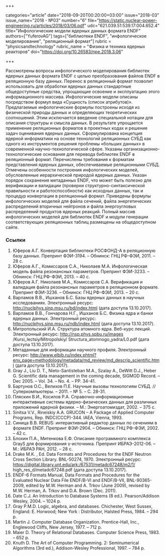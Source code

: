 +++

categories="article"
date="2018-09-20T00:20:00+03:00"
issue="2018-03"
issue_name="2018 - №03"
number="6"
file="https://static.nuclear-power-engineering.ru/articles/2018/03/06.pdf"
udc="621.039.51:539.17:004.652.4"
title="Инфологические модели ядерных данных формата ENDF"
authors=["YuferovAG"]
tags=["библиотеки ENDF", "инфологическое моделирование", "реляционный формат"]
rubric = "physicsandtechnology"
rubric_name = "Физика и техника ядерных реакторов"
doi="https://doi.org/10.26583/npe.2018.3.06"

+++

Рассмотрены вопросы инфологического моделирования библиотек ядерных данных формата ENDF с целью преобразования файлов ENDF в реляционную базу данных. Перенос в реляционный формат позволит использовать для обработки ядерных данных стандартные общедоступные средства, упрощающие освоение и эксплуатацию этого информационного массива. Инфологические модели описаны посредством формул вида «Сущность (список атрибутов)». Предлагаемые инфологические формулы построены исходя из физической природы данных и определяющих теоретических соотношений. Этим исключается введение специальной нотации для описания структуры и смысла данных. В результате упрощается применение реляционных форматов в проектных кодах и решение задач оценивания ядерных данных. Сформулирована концепция ядерной информатики на основе технологий реляционных СУБД как одного из инструментов решения проблемы «больших данных» в современной научно-технологической сфере. Указаны организационно-технологические основания для перевода библиотек ENDF в реляционный формат. Перечислены требования к форматам представления ядерных данных, обеспечиваемые реляционными СУБД. Отмечены особенности построения инфологических моделей, обусловленные иерархической природой ядерных данных. Указан порядок сохранения метаданных ENDF, что может быть полезно для верификации и валидации (проверки структурно-синтаксической правильности и работоспособности) как исходных данных, так и процедур конвертации в реляционный формат. Приведены формулы инфологических моделей для файла сечений, файла энергетических распределений вторичных нейтронов и файла энергоугловых распределений продуктов ядерных реакций. Полный массив инфологических моделей для библиотек ENDF и модули генерации соответствующих реляционных таблиц размещены на общедоступном сайте.

### Ссылки

1. Юферов А.Г. Конвертация библиотеки РОСФОНД-А в реляционную базу данных. Препринт ФЭИ-3194. – Обнинск: ГНЦ РФ-ФЭИ, 2011. – 28 с.
2. Юферов А.Г., Комиссаров С.А., Николаев М.А. Инфологическая модель файла резонансных параметров. Препринт ФЭИ-3233. – Обнинск: ГНЦ РФ-ФЭИ, 2013. – 40 с.
3. Юферов А.Г. Николаев М.А., Комиссаров С.А. Верификация и валидация файла резонансных параметров в реляционном формате. Препринт ФЭИ-3236. – Обнинск: ГНЦ РФ-ФЭИ, 2013. – 20 с.
4. Варламов В.В., Ишханов Б.С. Базы ядерных данных в научных исследованиях. Электронный ресурс: http://nuclphys.sinp.msu.ru/bd/index.html (дата доступа 13.10.2017).
5. Варламов В.В., Гончарова Н.Г., Ишханов Б.С. Физика ядра и банки ядерных данных. Электронный ресурс: http://nuclphys.sinp.msu.ru/ndb/index.html (дата доступа 13.10.2017).
6. Митропольский И.А. Структура атомного ядра. Веб-курс лекций. Электронный ресурс: http://nsp.phys.spbu.ru/images /Kursi_lectsiy/Mitropolskiy/ Structura_atomnogo_yadra/L0.pdf (дата доступа 13.10.2017).
7. Метаданные для информации научного профиля. Электронный ресурс: http://www.elbib.ru/index.phtml?env_page=methodology/metadata/md_review/md_descrip_scientific.html (дата доступа 13.10.2017).
8. Gray J., Liu D. T., Nieto-Santisteban M.A., Szalay A., DeWitt D.J., Heber G. Scientific data management in the coming decade, SIGMOD Record. – Dec 2005. – Vol. 34. – No. 4. – PP. 34-41.
9. Бартунов О.С., Велихов П.Е. Научные вызовы технологиям СУБД. // Суперкомпьютеры. – 2011. – № 5. – С. 28-31.
10. Пляскин В.И., Косилов Р.А. Справочно-информационные интерактивные системы ядерно-физических данных для различных приложений ядерной физики. – М.: Энергоатомиздат, 2002. – 375 с.
11. Sinitsa V.V., Rineiskiy A.A. GRUCON – A Package of Applied Computer Programs, Rep. INDC(CCCP)-344. IAEA, Vienna, 1993.
12. Синица В.В. REBUS: интерактивный редактор данных по сечениям в формате ENDF. Препринт ФЭИ-2904. – Обнинск: ГНЦ РФ-ФЭИ, 2002. – 42 с.
13. Блохин П.А., Митенкова Е.Ф. Описание программного комплекса GrayS для формирования γ-источника. Препринт ИБРАЭ-2012-06. – М.: ИБРАЭ РАН, 2012. – 28 с.
14. Drake M.K. , Ed. Data Formats and Procedures for the ENDF Neutron Cross Section Library. BNL-50274, 1970. Электронный ресурс: https://digital.library.unt.edu/ark:/67531/metadc67248/m2/1/ high_res_d/metadc67248.pdf (дата доступа 13.10.2017).
15. ENDF-6 Formats Manual, Data Formats and Procedures for the Evaluated Nuclear Data File ENDF/B-VI and ENDF/B-VII, BNL-90365-2009, edited by M.W. Herman and A. Trkov (June 2009), revised by M.W. Herman, A. Trkov and D.A. Brown (Dec. 2011).
16. Datе C.J. An Introduction to Database Systems (8 ed.). Pearson/Addison Wesley, 2004. – 1024 p.
17. Gray P.M.D. Logic, algebra, and databases. Chichester, West Sussex, England: E. Horwood; New York : Distributor, Halsted Press, 1984. – 294 p.
18. Martin J. Computer Database Organization. Prentice-Hall, Inc., Englewood Cliffs, New Jersey, 1977. – 712 p.
19. Maier D. Theory of Relational Databases. Computer Science Press, 1983. – 652 p.
20. Knuth D. The Art of Computer Programming. 2: Seminumerical Algorithms (3rd ed.), Addison-Wesley Professional, 1997. – 784 p.